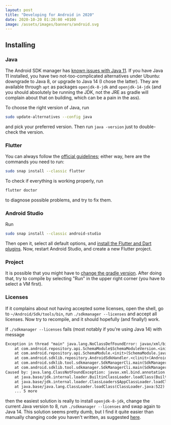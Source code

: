 ```yaml
---
layout: post
title: "Developing for Android in 2020"
date: 2020-10-20 01:20:00 +0100
image: /assets/images/banners/android.svg
---
```


## Installing

### Java

The Android SDK manager has [known issues with Java 11](https://stackoverflow.com/questions/47150410/failed-to-run-sdkmanager-list-with-java-9/57732921#57732921). If you have Java 11 installed, you have two not-too-complicated alternatives under Ubuntu: downgrade to Java 8, or upgrade to Java 14 (I chose the latter). They are available through `apt` as packages `openjdk-8-jdk` and `openjdk-14-jdk` (and you should absolutely be running the JDK, not the JRE as gradle will complain about that on building, which can be a pain in the ass).

To choose the right version of Java, run
```sh
sudo update-alternatives --config java
```
and pick your preferred version. Then run `java -version` just to double-check the version.

### Flutter

You can always follow the [official guidelines](https://flutter.dev/docs/get-started/install/linux); either way, here are the commands you need to run:

```sh
sudo snap install --classic flutter
```

To check if everything is working properly, run
```sh
flutter doctor
```
to diagnose possible problems, and try to fix them.

### Android Studio

Run

```sh
sudo snap install --classic android-studio
```

Then open it, select all default options, and [install the Flutter and Dart plugins](https://flutter.dev/docs/get-started/editor?tab=androidstudio). Now, restart Android Studio, and create a new Flutter project.

### Project

It is possible that you might have to [change the gradle version](https://stackoverflow.com/questions/61289461/java-lang-noclassdeffounderror-could-not-initialize-class-org-codehaus-groovy-v). After doing that, try to compile by selecting "Run" in the upper right corner (you have to select a VM first).

### Licenses

If it complains about not having accepted some licenses, open the shell, go to `~/Android/Sdk/tools/bin`, run `./sdkmanager --licenses` and accept all licenses. Now try to recompile, and it should hopefully (and finally!) work.

If `./sdkmanager --licenses` fails (most notably if you're using Java 14) with message

```txt
Exception in thread "main" java.lang.NoClassDefFoundError: javax/xml/bind/annotation/XmlSchema
	at com.android.repository.api.SchemaModule$SchemaModuleVersion.<init>(SchemaModule.java:156)
	at com.android.repository.api.SchemaModule.<init>(SchemaModule.java:75)
	at com.android.sdklib.repository.AndroidSdkHandler.<clinit>(AndroidSdkHandler.java:81)
	at com.android.sdklib.tool.sdkmanager.SdkManagerCli.main(SdkManagerCli.java:73)
	at com.android.sdklib.tool.sdkmanager.SdkManagerCli.main(SdkManagerCli.java:48)
Caused by: java.lang.ClassNotFoundException: javax.xml.bind.annotation.XmlSchema
	at java.base/jdk.internal.loader.BuiltinClassLoader.loadClass(BuiltinClassLoader.java:602)
	at java.base/jdk.internal.loader.ClassLoaders$AppClassLoader.loadClass(ClassLoaders.java:178)
	at java.base/java.lang.ClassLoader.loadClass(ClassLoader.java:522)
	... 5 more
```

then the easiest solution is really to install `openjdk-8-jdk`, change the current Java version to 8, run `./sdkmanager --licenses` and swap again to Java 14. This solution seems pretty dumb, but I find it quite easier than manually changing code you haven't written, as suggested [here](https://stackoverflow.com/a/51644855).
